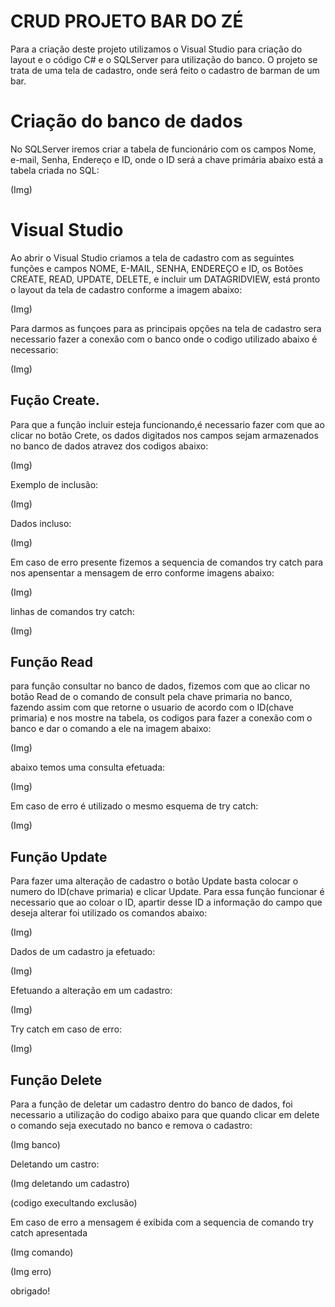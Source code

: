 # CRUD PROJETO BAR DO ZÉ

Para a criação deste projeto utilizamos o Visual Studio para criação do layout e o código C# e o SQLServer para utilização do banco. O projeto se trata de uma tela de cadastro, onde será feito o cadastro de barman de um bar.

# Criação do banco de dados
No SQLServer iremos criar a tabela de funcionário com os campos Nome, e-mail, Senha, Endereço e ID, onde o ID será a chave primária abaixo está a tabela criada no SQL:

(Img)

# Visual Studio
Ao abrir o Visual Studio  criamos a tela de cadastro com as seguintes funções e campos NOME, E-MAIL, SENHA, ENDEREÇO e ID, os Botões CREATE, READ, UPDATE, DELETE, e incluir um DATAGRIDVIEW, está pronto o layout da tela de cadastro conforme a imagem abaixo:

(Img)

Para darmos as funçoes para as  principais opções na tela de cadastro sera necessario fazer a conexão com o banco onde o codigo utilizado abaixo é necessario:

(Img)

## Fução Create.
Para que a função incluir esteja funcionando,é necessario fazer com que ao clicar no botão Crete, os dados digitados nos campos sejam armazenados no banco de dados atravez dos codigos abaixo:

(Img)

Exemplo de inclusão:

(Img)

Dados incluso:

(Img)

Em caso de erro presente fizemos a sequencia de comandos try catch para nos apensentar a mensagem de erro conforme imagens abaixo:

(Img)

linhas de comandos try catch:

(Img)

## Função Read
para função consultar no banco de dados, fizemos com que ao clicar no botão Read de o comando de consult pela chave primaria no banco, fazendo assim com que retorne o usuario de acordo com o ID(chave primaria) e nos mostre na tabela, os codigos para fazer a conexão com o banco e dar o comando a ele na imagem abaixo:

(Img)

abaixo temos uma consulta efetuada:

(Img)

Em caso de erro é utilizado o mesmo esquema de try catch:

(Img)

## Função Update

Para fazer uma alteração de cadastro o botão Update basta colocar o numero do ID(chave primaria) e clicar Update. Para essa função funcionar é necessario que ao coloar o ID, apartir desse ID a informação do campo que deseja alterar foi utilizado os comandos abaixo:

(Img)

Dados de um cadastro ja efetuado:

(Img)

Efetuando a alteração em um cadastro:

(Img)

Try catch em caso de erro:

(Img)

## Função Delete

Para a função de deletar um cadastro dentro do banco de dados, foi necessario a utilização do codigo abaixo para que quando clicar em delete o comando seja executado no banco e remova o cadastro:

(Img banco)

Deletando um castro:

(Img deletando um cadastro)

(codigo execultando exclusão)

Em caso de erro a mensagem é exibida com a sequencia de comando try catch apresentada

(Img comando)

(Img erro)

obrigado!


